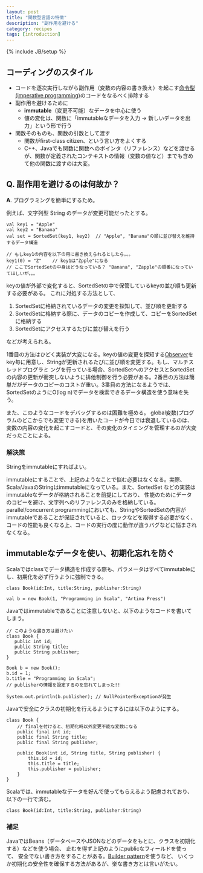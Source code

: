 ```yaml
---
layout: post
title: "関数型言語の特徴"
description: "副作用を避ける"
category: recipes
tags: [introduction]
---
```

{% include JB/setup %}

## コーディングのスタイル
* コードを逐次実行しながら副作用（変数の内容の書き換え）を起こす[命令型 (imperative programming)](http://en.wikipedia.org/wiki/Imperative_programming)のコードをなるべく排除する
* 副作用を避けるために
  * **immutable**（変更不可能）なデータを中心に使う
  * 値の変化は、関数に「immutableなデータを入力 -> 新しいデータを出力」という形で行う
* 関数そのものも、関数の引数として渡す
  * 関数がfirst-class citizen、という言い方をよくする
  * C++、Javaでも関数に関数へのポインタ（リファレンス）などを渡せるが、関数が定義されたコンテキストの情報（変数の値など）までも含めて他の関数に渡すのは大変。

## **Q**. 副作用を避けるのは何故か？ 

**A**. プログラミングを簡単にするため。

例えば、文字列型 String のデータが変更可能だったとする。

    val key1 = "Apple"
    val key2 = "Banana"
    val set = SortedSet(key1, key2)  // "Apple", "Banana"の順に並び替えを維持するデータ構造
    
    // もしkey1の内容を以下の用に書き換えられるとしたら。。。
    key1(0) = "Z"    // key1は"Zpple"になる
    // ここでSortedSetの中身はどうなっている？ "Banana", "Zapple"の順番になっていてほしいが。。。


keyの値が外部で変化すると、SortedSetの中で保管しているkeyの並び順も更新する必要がある。
これに対処する方法として、

 1. SortedSetに格納されているデータの変更を探知して、並び順を更新する
 1. SortedSetに格納する際に、データのコピーを作成して、コピーをSortedSetに格納する
 1. SortedSetにアクセスするたびに並び替えを行う

などが考えられる。

1番目の方法はひどく実装が大変になる。keyの値の変更を探知する[Observer](http://en.wikipedia.org/wiki/Observer_pattern)をkey毎に用意し、Stringが更新されるたびに並び順を変更する。もし、マルチスレッドプログラミ
ングを行っている場合、SortedSetへのアクセスとSortedSetの内容の更新が衝突しないように排他制御を行う必要がある。2番目の方法は簡単だがデータのコピーのコストが重い。3番目の方法になるようでは、SortedSetのようにO(log n)でデータを検索できるデータ構造を使う意味を失う。

また、このようなコードをデバッグするのは困難を極める。
global変数(プログラムのどこからでも変更できる)を用いたコードが今日では衰退しているのは、
変数の内容の変化を起こすコードと、その変化のタイミングを管理するのが大変だったことによる。

### 解決策

Stringをimmutableにすればよい。

immutableにすることで、上記のようなことで悩む必要はなくなる。実際、
Scala/JavaのStringはimmutableになっている。また、SortedSet などの実装はimmutableなデータが格納されることを前提にしており、
性能のためにデータのコピーを避け、文字列へのリファレンスのみを格納している。
parallel/concurrent programmingにおいても、StringやSortedSetの内容がimmutableであることが保証されていると、ロックなどを取得する必要がなく、
コードの性能も良くなる上、コードの実行の度に動作が違うバグなどに悩まされなくなる。

## immutableなデータを使い、初期化忘れを防ぐ

Scalaではclassでデータ構造を作成する際も、パラメータはすべてimmutableにし、初期化を必ず行うように強制できる。

    class Book(id:Int, title:String, publisher:String) 
	
	val b = new Book(1, "Programming in Scala", "Artima Press")


Javaではimmutableであることに注意しないと、以下のようなコードを書いてしまう。

	// このような書き方は避けたい
	class Book {
	   public int id;
	   public String title;
	   public String publisher;
	}
	
	Book b = new Book();
	b.id = 1;
	b.title = "Programming in Scala";
	// publisherの情報を設定するのを忘れてしまった!!

	System.out.println(b.publisher); // NullPointerExceptionが発生

Javaで安全にクラスの初期化を行えるようにするには以下のようにする。

	class Book {
		// finalを付けると、初期化時以外変更不能な変数になる
		public final int id;
		public final String title;
		public final String publisher;
		
		public Book(int id, String title, String publisher) {
			this.id = id;
			this.title = title;
			this.publisher = publisher;
		}
	}

Scalaでは、immutableなデータを好んで使ってもらえるよう配慮されており、以下の一行で済む。

	class Book(id:Int, title:String, publisher:String) 

### 補足

JavaではBeans（データベースやJSONなどのデータをもとに、クラスを初期化する）などを使う場合、
止むを得ず上記のようにpublicなフィールドを使って、
安全でない書き方をすることがある。[Builder pattern](http://en.wikipedia.org/wiki/Builder_pattern)を使うなど、
いくつか初期化の安全性を確保する方法があるが、楽な書き方とは言いがたい。
	


 
 


